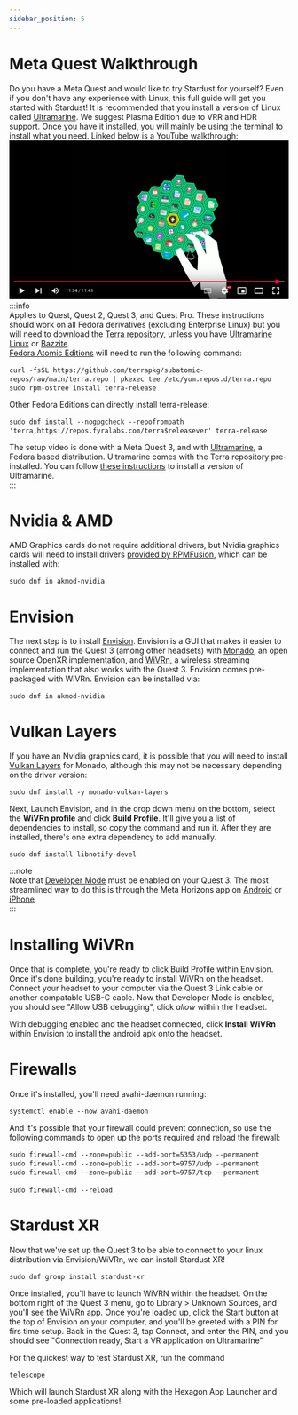 ```yaml
---
sidebar_position: 5
---
```


# Meta Quest Walkthrough 
Do you have a Meta Quest and would like to try Stardust for yourself? Even if you don't have any experience with Linux, this full guide will get you started with Stardust! It is recommended that you install a version of Linux called [Ultramarine](https://ultramarine-linux.org/download/). We suggest Plasma Edition due to VRR and HDR support. Once you have it installed, you will mainly be using the terminal to install what you need. Linked below is a YouTube walkthrough:
[![Youtube Tutorial](/img/docs/youtubethumb.png)](https://www.youtube.com/watch?v=Rgj9-9UwA2g)  
:::info  
Applies to Quest, Quest 2, Quest 3, and Quest Pro. These instructions should work on all Fedora derivatives (excluding Enterprise Linux) but you will need to download the [Terra repository](https://terra.fyralabs.com/), unless you have [Ultramarine Linux](https://ultramarine-linux.org) or [Bazzite](https://bazzite.gg).  
[Fedora Atomic Editions](https://fedoraproject.org/atomic-desktops/) will need to run the following command:
```
curl -fsSL https://github.com/terrapkg/subatomic-repos/raw/main/terra.repo | pkexec tee /etc/yum.repos.d/terra.repo
sudo rpm-ostree install terra-release
```
Other Fedora Editions can directly install terra-release:
```
sudo dnf install --nogpgcheck --repofrompath 'terra,https://repos.fyralabs.com/terra$releasever' terra-release
```
The setup video is done with a Meta Quest 3, and with [Ultramarine](https://ultramarine-linux.org/download/), a Fedora based distribution. Ultramarine comes with the Terra repository pre-installed. You can follow [these instructions](https://wiki.ultramarine-linux.org/en/setup/getting/) to install a version of Ultramarine.  
:::


# Nvidia & AMD
AMD Graphics cards do not require additional drivers, but Nvidia graphics cards will need to install drivers [provided by RPMFusion](https://rpmfusion.org/Howto/NVIDIA), which can be installed with:
```
sudo dnf in akmod-nvidia
``` 
# Envision
The next step is to install [Envision](https://lvra.gitlab.io/docs/fossvr/envision/). Envision is a GUI that makes it easier to connect and run the Quest 3 (among other headsets) with [Monado](https://monado.dev/), an open source OpenXR implementation, and [WiVRn](https://github.com/WiVRn/WiVRn), a wireless streaming implementation that also works with the Quest 3. Envision comes pre-packaged with WiVRn. Envision can be installed via:
```
sudo dnf in akmod-nvidia
``` 
# Vulkan Layers
If you have an Nvidia graphics card, it is possible that you will need to install [Vulkan Layers](https://gitlab.freedesktop.org/monado/utilities/vulkan-layers) for Monado, although this may not be necessary depending on the driver version:
```
sudo dnf install -y monado-vulkan-layers
``` 
Next, Launch Envision, and in the drop down menu on the bottom, select the **WiVRn profile** and click **Build Profile**. It'll give you a list of dependencies to install, so copy the command and run it. After they are installed, there's one extra dependency to add manually.
```
sudo dnf install libnotify-devel
``` 
:::note  
Note that [Developer Mode](https://developers.meta.com/horizon/documentation/native/android/mobile-device-setup/) must be enabled on your Quest 3. The most streamlined way to do this is through the Meta Horizons app on [Android](https://play.google.com/store/apps/details?id=com.oculus.twilight&hl=en_US) or [iPhone](https://apps.apple.com/us/app/meta-horizon/id1366478176)  
:::

# Installing WiVRn 

Once that is complete, you're ready to click Build Profile within Envision. Once it's done building, you're ready to install WiVRn on the headset. Connect your headset to your computer via the Quest 3 Link cable or another compatable USB-C cable. Now that Developer Mode is enabled, you should see "Allow USB debugging", click *allow* within the headset.

With debugging enabled and the headset connected, click **Install WiVRn** within Envision to install the android apk onto the headset.

# Firewalls
Once it's installed, you'll need avahi-daemon running:
```
systemctl enable --now avahi-daemon
``` 
And it's possible that your firewall could prevent connection, so use the following commands to open up the ports required and reload the firewall:
```
sudo firewall-cmd --zone=public --add-port=5353/udp --permanent
sudo firewall-cmd --zone=public --add-port=9757/udp --permanent
sudo firewall-cmd --zone=public --add-port=9757/tcp --permanent

sudo firewall-cmd --reload
``` 

# Stardust XR
Now that we've set up the Quest 3 to be able to connect to your linux distribution via Envision/WiVRn, we can install Stardust XR!
```
sudo dnf group install stardust-xr
```
Once installed, you'll have to launch WiVRN within the headset. On the bottom right of the Quest 3 menu, go to Library > Unknown Sources, and you'll see the WiVRn app. Once you're loaded up, click the Start button at the top of Envision on your computer, and you'll be greeted with a PIN for firs time setup. Back in the Quest 3, tap Connect, and enter the PIN, and you should see "Connection ready, Start a VR application on Ultramarine"

For the quickest way to test Stardust XR, run the command
```
telescope
```
Which will launch Stardust XR along with the Hexagon App Launcher and some pre-loaded applications!
